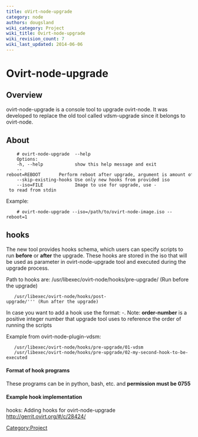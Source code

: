 ```yaml
---
title: oVirt-node-upgrade
category: node
authors: dougsland
wiki_category: Project
wiki_title: Ovirt-node-upgrade
wiki_revision_count: 7
wiki_last_updated: 2014-06-06
---
```


# Ovirt-node-upgrade

## Overview

ovirt-node-upgrade is a console tool to upgrade ovirt-node. It was developed to replace the old tool called vdsm-upgrade since it belongs to ovirt-node.

## About

        # ovirt-node-upgrade  --help
        Options:
        -h, --help            show this help message and exit
        --reboot=REBOOT       Perform reboot after upgrade, argument is amount of delay in seconds 
        --skip-existing-hooks Use only new hooks from provided iso
        --iso=FILE            Image to use for upgrade, use - to read from stdin

Example:

        # ovirt-node-upgrade --iso=/path/to/ovirt-node-image.iso --reboot=1

## hooks

The new tool provides hooks schema, which users can specify scripts to run **before** or **after** the upgrade.
These hooks are stored in the iso that will be used as parameter in ovirt-node-upgrade tool and executed during the upgrade process.

Path to hooks are:
 /usr/libexec/ovirt-node/hooks/pre-upgrade/ (Run before the upgrade)

       /usr/libexec/ovirt-node/hooks/post-upgrade/''' (Run after the upgrade)

In case you want to add a hook use the format: <order-number>-<name-of-script>.
Note: **order-number** is a positive integer number that upgrade tool uses to reference the order of running the scripts

Example from ovirt-node-plugin-vdsm:

       /usr/libexec/ovirt-node/hooks/pre-upgrade/01-vdsm
       /usr/libexec/ovirt-node/hooks/pre-upgrade/02-my-second-hook-to-be-executed

#### Format of hook programs

These programs can be in python, bash, etc. and **permission must be 0755**

#### Example hook implementation

hooks: Adding hooks for ovirt-node-upgrade
<http://gerrit.ovirt.org/#/c/28424/>

<Category:Project>
